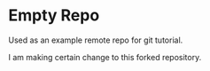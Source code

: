 # Empty Repo

Used as an example remote repo for git tutorial.

I am making certain change to this forked repository. 
